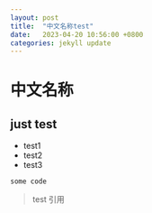 ```yaml
---
layout: post
title:  "中文名称test"
date:   2023-04-20 10:56:00 +0800 
categories: jekyll update
---
```


# 中文名称

## just test

- test1
- test2
- test3

```
some code 
```

> test 引用
